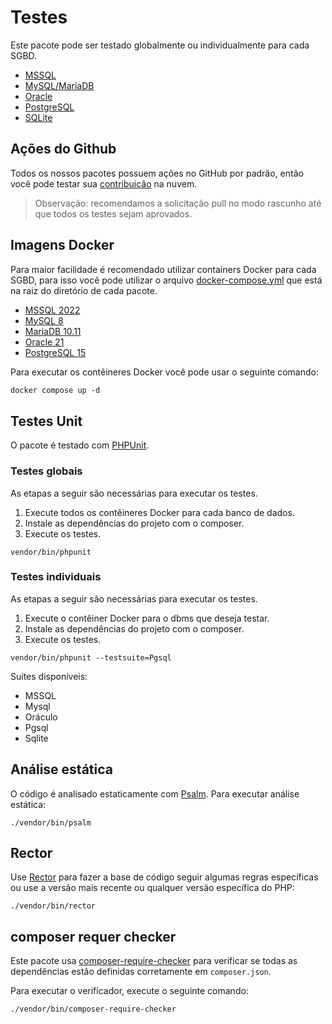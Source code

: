 # Testes

Este pacote pode ser testado globalmente ou individualmente para cada SGBD.

- [MSSQL](https://github.com/yiisoft/db-mssql)
- [MySQL/MariaDB](https://github.com/yiisoft/db-mysql)
- [Oracle](https://github.com/yiisoft/db-oracle)
- [PostgreSQL](https://github.com/yiisoft/db-pgsql)
- [SQLite](https://github.com/yiisoft/db-sqlite)

## Ações do Github

Todos os nossos pacotes possuem ações no GitHub por padrão, então você pode testar sua [contribuição](https://github.com/yiisoft/db/blob/master/.github/CONTRIBUTING.md) na nuvem.

> Observação: recomendamos a solicitação pull no modo rascunho até que todos os testes sejam aprovados.

## Imagens Docker

Para maior facilidade é recomendado utilizar containers Docker para cada SGBD, para isso você pode utilizar o arquivo [docker-compose.yml](https://docs.docker.com/compose/compose-file/) que está na raiz do diretório de cada pacote.

- [MSSQL 2022](https://github.com/yiisoft/db-mssql/blob/master/docker-compose.yml)
- [MySQL 8](https://github.com/yiisoft/db-mysql/blob/master/docker-compose.yml)
- [MariaDB 10.11](https://github.com/yiisoft/db-mysql/blob/master/docker-compose-mariadb.yml)
- [Oracle 21](https://github.com/yiisoft/db-oracle/blob/master/docker-compose.yml)
- [PostgreSQL 15](https://github.com/yiisoft/db-pgsql/blob/master/docker-compose.yml)

Para executar os contêineres Docker você pode usar o seguinte comando:

```dockerfile
docker compose up -d
```

## Testes Unit

O pacote é testado com [PHPUnit](https://phpunit.de/).

### Testes globais

As etapas a seguir são necessárias para executar os testes.

1. Execute todos os contêineres Docker para cada banco de dados.
2. Instale as dependências do projeto com o composer.
3. Execute os testes.

```shell
vendor/bin/phpunit
```

### Testes individuais

As etapas a seguir são necessárias para executar os testes.

1. Execute o contêiner Docker para o dbms que deseja testar.
2. Instale as dependências do projeto com o composer.
3. Execute os testes.

```shell
vendor/bin/phpunit --testsuite=Pgsql
```

Suítes disponíveis:

- MSSQL
- Mysql
- Oráculo
- Pgsql
- Sqlite

## Análise estática

O código é analisado estaticamente com [Psalm](https://psalm.dev/). Para executar análise estática:

```shell
./vendor/bin/psalm
```

## Rector

Use [Rector](https://github.com/rectorphp/rector) para fazer a base de código seguir algumas regras específicas ou use a versão mais recente ou qualquer versão específica do PHP:

```shell
./vendor/bin/rector
```

## composer requer checker

Este pacote usa [composer-require-checker](https://github.com/maglnet/ComposerRequireChecker) para verificar se todas as dependências estão definidas corretamente em `composer.json`.

Para executar o verificador, execute o seguinte comando:

```shell
./vendor/bin/composer-require-checker
```
